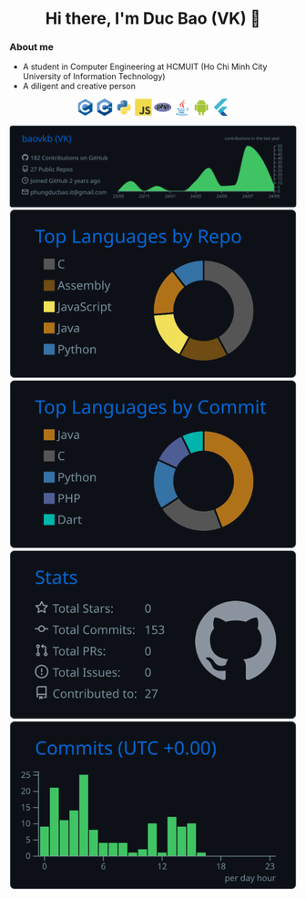 <h1 align="center">Hi there, I'm Duc Bao (VK) 👋</h1> 

<h3>About me</h3>
<ul>
    <li>A student in Computer Engineering at HCMUIT (Ho Chi Minh City University of Information Technology)</li>
    <li>A diligent and creative person</li>
</ul>

<p align="center">
    <img src="https://github.com/devicons/devicon/blob/master/icons/c/c-original.svg" alt="c"  width="30" height="30"/>
  <img src="https://github.com/devicons/devicon/blob/master/icons/cplusplus/cplusplus-original.svg" alt="c++" width="30" height="30"/>
  <img src="https://github.com/devicons/devicon/blob/master/icons/python/python-original.svg" alt="python" width="30" height="30"/>
  <img src="https://github.com/devicons/devicon/blob/master/icons/javascript/javascript-original.svg" alt="javascript" width="30" height="30"/>
  <img src="https://github.com/devicons/devicon/blob/master/icons/php/php-original.svg" alt="php" width="30" height="30"/>
  <img src="https://github.com/devicons/devicon/blob/master/icons/java/java-original.svg" alt="java" width="30" height="30"/>
  <img src="https://github.com/devicons/devicon/blob/master/icons/android/android-original.svg" alt="android" width="30" height="30"/>
  <img src="https://github.com/devicons/devicon/blob/master/icons/flutter/flutter-original.svg" alt="flutter" width="30" height="30"/>
  
  
</p>


[![](https://raw.githubusercontent.com/baovkb/baovkb/main/profile-summary-card-output/github_dark/0-profile-details.svg)](https://github.com/vn7n24fzkq/github-profile-summary-cards)
[![](https://raw.githubusercontent.com/baovkb/baovkb/main/profile-summary-card-output/github_dark/1-repos-per-language.svg)](https://github.com/vn7n24fzkq/github-profile-summary-cards) [![](https://raw.githubusercontent.com/baovkb/baovkb/main/profile-summary-card-output/github_dark/2-most-commit-language.svg)](https://github.com/vn7n24fzkq/github-profile-summary-cards)
[![](https://raw.githubusercontent.com/baovkb/baovkb/main/profile-summary-card-output/github_dark/3-stats.svg)](https://github.com/vn7n24fzkq/github-profile-summary-cards) [![](https://raw.githubusercontent.com/baovkb/baovkb/main/profile-summary-card-output/github_dark/4-productive-time.svg)](https://github.com/vn7n24fzkq/github-profile-summary-cards)

    
